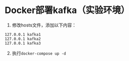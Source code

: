# Docker部署kafka（实验环境）

1. 修改hosts文件，添加以下内容：
```
127.0.0.1 kafka1
127.0.0.1 kafka2
127.0.0.1 kafka3
```
2. 执行`docker-compose up -d`

